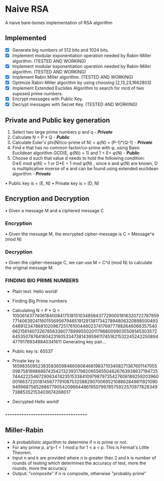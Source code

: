 # Naive RSA

A naive bare-bones implementation of RSA algorithm

## Implemented

* [x] Generate big numbers of 512 bits and 1024 bits.
* [x] Implement modular exponentiation operation needed by Rabin-Miller algorithm. (TESTED AND WORKING)
* [x] Implement modular exponentiation operation needed by Rabin-Miller algorithm. (TESTED AND WORKING)
* [x] Implement Rabin Miller algorithm. (TESTED AND WORKING)
* [x] Optimize Rabin-Miller algorithm by using choosing [2,13,23,1662803]
* [x] Implement Extended Euclides Algorithm to search for mcd of two suposed prime numbers.
* [x] Encrypt messages with Public Key.
* [x] Decrypt messages with Secret Key. (TESTED AND WORKING)

## Private and Public key generation

 1. Select two large prime numbers p and q - ***Private***
 2. Calculate N = P * Q - ***Public***
 3. Calculate Euler's phi(N)(co-prime of N) = φ(N) = (P-1)*(Q-1) - ***Private***
 4. Find e that has no common factor/co-prime with φ, using Basic Euclidean algorithm GCD(E, φ(N)) = 1) and 1 < E< φ(N) - ***Public***
 5. Choose d such that value d needs to hold the following condition: D∗E mod φ(N) = 1 or D*E = 1 mod φ(N) , since e and φ(N) are known, D is multiplicative inverse of e and can be found using extended euclidean algorithm - ***Private***

 • Public key is = (E, N)
 • Private key is = (D, N)

## Encryption and Decryption

 • Given a message M and a ciphered message C

### Encryption

 • Given the message M, the encrypted cipher-message is C = Message^e (mod N)

### Decryption

 • Given the cipher-message C, we can use M = C^d (mod N) to calculate the original message M.

### FINDING BIG PRIME NUMBERS

* Plain text: Hello world!
* Finding Big Prime numbers
* Calculating N = P * Q = 105061437740618400841751815103485843772900018163207227878597714063924116015569567946519129138173427894806320898500493646912347868102096725176100448023741769777882646066357540662156140732678563360778999550201179680099035509145303572645350787641604231605334738143959611745162153224524225089447791769349840341611
Generating key pair...

* Public key is:  65537
* Private key is: 16598350952383583659848609084661983710340827136760114705509875816986897435421323931798206556550462676393863719472574442225467290634742351533841097987973542760618925920396000166372201814567779108753258829070069521088628498119210909499687585288677905420966448619507997857592257097762834973885352153403674268017
* Decrypted Hello world!

### -----------------------------------

## Miller-Rabin

* A probabilistic algorithm to determine if n is prime or not.
* For any prime p, a^p-1 = 1 mod p for 1 < a < p. This is Fermat's
Little Theorem.
* Input n and k are provided where n is greater than 2 and k is number of rounds of testing which determines the accuracy of test, more the rounds, more the accuracy
* Output: "composite" if n is composite, otherwise "probably prime"

